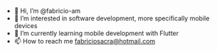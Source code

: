 - 👋 Hi, I’m @fabricio-am
- 👀 I’m interested in software development, more specifically mobile devices
- 🌱 I’m currently learning mobile development with Flutter
- 📫 How to reach me fabriciosacra@hotmail.com

